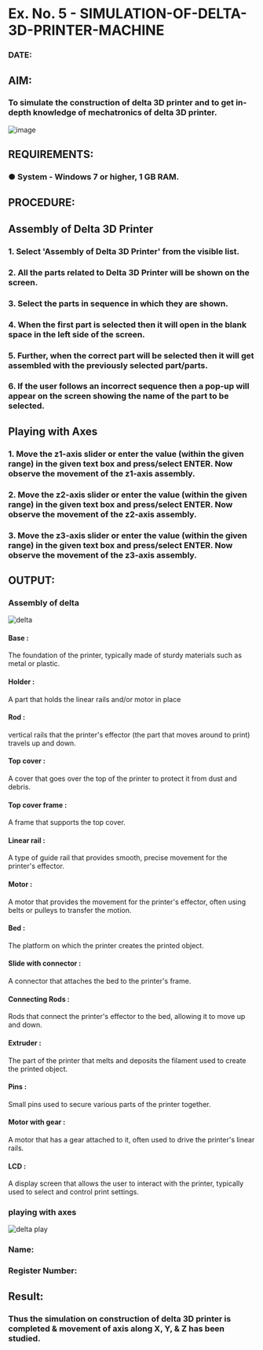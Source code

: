 # Ex. No. 5 - SIMULATION-OF-DELTA-3D-PRINTER-MACHINE

### DATE: 
## AIM:
### To simulate the construction of delta 3D printer and to get in-depth knowledge of mechatronics of delta 3D printer.

![image](https://github.com/Sellakumar1987/Ex.-No.-5---SIMULATION-OF-DELTA-3D-PRINTER-MACHINE/assets/113594316/c784471e-098f-456d-9c1b-e9f0ce56cc9b)

## REQUIREMENTS:
### ●	System - Windows 7 or higher, 1 GB RAM.

## PROCEDURE:

## Assembly of Delta 3D Printer
### 1.	Select 'Assembly of Delta 3D Printer' from the visible list.
### 2.	All the parts related to Delta 3D Printer will be shown on the screen.
### 3.	Select the parts in sequence in which they are shown.
### 4.	When the first part is selected then it will open in the blank space in the left side of the screen.
### 5.	Further, when the correct part will be selected then it will get assembled with the previously selected part/parts.
### 6.	If the user follows an incorrect sequence then a pop-up will appear on the screen showing the name of the part to be selected.

## Playing with Axes
### 1.	Move the z1-axis slider or enter the value (within the given range) in the given text box and press/select ENTER. Now observe the movement of the z1-axis assembly.
### 2.	Move the z2-axis slider or enter the value (within the given range) in the given text box and press/select ENTER. Now observe the movement of the z2-axis assembly.
### 3.	Move the z3-axis slider or enter the value (within the given range) in the given text box and press/select ENTER. Now observe the movement of the z3-axis assembly.

## OUTPUT:
### Assembly of delta
![delta](https://github.com/NaveenSivamalai/Ex.-No.-5---SIMULATION-OF-DELTA-3D-PRINTER-MACHINE/assets/123792574/a9eec1d1-c020-40f5-861c-6a3f7769b9e0)

#### Base :
The foundation of the printer, typically made of sturdy materials such as metal or plastic.
#### Holder :
A part that holds the linear rails and/or motor in place
#### Rod :
vertical rails that the printer's effector (the part that moves around to print) travels up and down.
#### Top cover :
 A cover that goes over the top of the printer to protect it from dust and debris.
#### Top cover frame :
A frame that supports the top cover.
#### Linear rail :
 A type of guide rail that provides smooth, precise movement for the printer's effector.
#### Motor :
A motor that provides the movement for the printer's effector, often using belts or pulleys to transfer the motion.
#### Bed :
The platform on which the printer creates the printed object.
#### Slide with connector :
A connector that attaches the bed to the printer's frame.
#### Connecting Rods :
Rods that connect the printer's effector to the bed, allowing it to move up and down.
#### Extruder :
The part of the printer that melts and deposits the filament used to create the printed object.
#### Pins :
Small pins used to secure various parts of the printer together.
#### Motor with gear :
A motor that has a gear attached to it, often used to drive the printer's linear rails.
#### LCD :
A display screen that allows the user to interact with the printer, typically used to select and control print settings.

### playing with axes

![delta play](https://github.com/NaveenSivamalai/Ex.-No.-5---SIMULATION-OF-DELTA-3D-PRINTER-MACHINE/assets/123792574/b76a37f9-8e17-46c5-9d48-7b0bd1e8ef85)

### Name:
### Register Number:

## Result: 
### Thus the simulation on construction of delta 3D printer is completed & movement of axis along X, Y, & Z has been studied.
